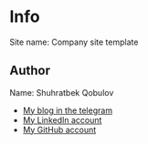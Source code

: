 # Info

Site name: Company site template

## Author

Name: Shuhratbek Qobulov

- [My blog in the telegram](https://t.me/shuhratbeks_blog)
- [My LinkedIn account](https://www.linkedin.com/in/shuhratbekqobulov)
- [My GitHub account](https://github.com/mrshuhrat)
